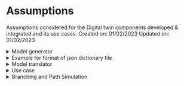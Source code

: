 # Assumptions
Assumptions considered for the Digital twin components developed & integrated and its use cases.
Created on: 01/02/2023
Updated on: 01/02/2023

<details>
  <summary>Model generator</summary>
  
- the output file obtained from the model generator is a json dictionary.
- stations are mentioned as nodes and queues are mentioned as arcs.
- the maximum queue capacities available in the json file is accurate.
- the current number of parts in each queue is not available from model generation.
- the staion without a preedecessor is first staion and the station without a successor in the last station.
- processing time is mentioned as contemp in the json file.
- routing/transporting times are not available.

  </details>
  
<details>
<summary>Example for format of json dictionary file</summary>

```Python
{
    "nodes": [
        {
            "activity": 1,
            "predecessors": [
                5
            ],
            "successors": [
                2
            ],
            "frequency": 999,
            "capacity": 1,
            "contemp": 5,
            "cluster": 1
        },
        {
            "activity": 2,
            "predecessors": [
                1
            ],
            "successors": [
                3,
                4
            ],
            "frequency": 999,
            "capacity": 1,
            "contemp": 5,
            "cluster": 2
        },
        {
            "activity": 3,
            "predecessors": [
                2
            ],
            "successors": [
                5               
            ],
            "frequency": 999,
            "capacity": 1,
            "contemp": 5,
            "cluster": 2
        },
        {
            "activity": 4,
            "predecessors": [
                2
            ],
            "successors": [
                5
            ],
            "frequency": 999,
            "capacity": 1,
            "contemp": 5,
            "cluster": 2
        },
        {
            "activity": 5,
            "predecessors": [
                3,
                4
            ],
            "successors": [
                1
            ],
            "frequency": 999,
            "capacity": 1,
            "contemp": 5,
            "cluster": 2
        }
    ],
    "arcs": [
        {
            "arc": [
                1,
                2
            ],
            "capacity": 10,
            "frequency": 1000,
            "contemp": 1
        },
        {
            "arc": [
                2,
                4
            ],
            "capacity": 10,
            "frequency": 1000,
            "contemp": 1
        },
        {
            "arc": [
                2,
                3
            ],
            "capacity": 10,
            "frequency": 1000,
            "contemp": 1
        },
        {
            "arc": [
                3,
                5
            ],
            "capacity": 10,
            "frequency": 1000,
            "contemp": 1
        },
        {
            "arc": [
                4,
                5
            ],
            "capacity": 10,
            "frequency": 1000,
            "contemp": 1
        },
        {
            "arc": [
                5,
                1
            ],
            "capacity": 10,
            "frequency": 1000,
            "contemp": 1
        }
    ],
    "initial":[
        1,
        0,
        2,
        0,
        3,
        4
    ]
}
```

</details>


<details>
  <summary>Model translator</summary>
  
- Model translator uses the json file from model generator as an input.
- All the arcs are considered as individual queues. This includes multiple arcs connecting to the same station.
- Following data has to be manually added:
  + Current number of parts in the queue during initiation
  + Routing/transportation time between stations
  + Number of parts in the system
  + Time length of simulation

  </details>
  
 <details>
  <summary>Use case</summary>

- It is a closed loop system with fixed number of pallets.
- The pallets are created by adding them directly to the first queue instantaneously (without interarrival time).
- Single part type
- Blocking conditions: Blocking After Service (BAS) based on the queue capacity of downstream buffer.
- Loading/Unloading times are already included in the processing time.
- The time delay between the communications of internal compenets of the digital twin are negligible.
- Throughput and system time are primary performance indicators.
- Failures are not considered for the simulation. It could be considered for synchronisation of Machine states.
  </details>
  
 
 <details>
  <summary>Branching and Path Simulation</summary>
  
- Branching machines don't have common output queues, each branching machines has a different output queue.
  So there is no case where branch 1 has as output conveyors [convey1, convey2] and other conveyor [convey1, convey3]
 </details>










